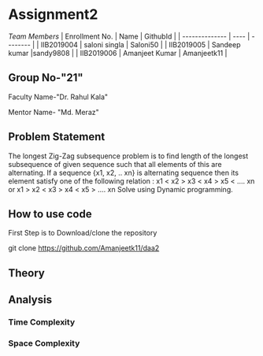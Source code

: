# Assignment2
*Team Members*
|   Enrollment No.  |   Name   | GithubId |
|   --------------  |   ----   | -------- |
|    IIB2019004  |   saloni singla | Saloni50 |
|    IIB2019005  |   Sandeep kumar |sandy9808 |
|    IIB2019006  |   Amanjeet Kumar | Amanjeetk11 |




## Group No-"21"

Faculty Name-"Dr. Rahul Kala"

Mentor Name- "Md. Meraz"



## Problem Statement
The longest Zig-Zag subsequence problem is to find length of the longest
subsequence of given sequence such that all elements of this are
alternating.
If a sequence {x1, x2, .. xn} is alternating sequence then its element satisfy
one of the following relation :
 x1 < x2 > x3 < x4 > x5 < …. xn or
 x1 > x2 < x3 > x4 < x5 > …. xn
Solve using Dynamic programming.


## How to use code
First Step is to Download/clone the repository

git clone https://github.com/Amanjeetk11/daa2

## Theory

         
## Analysis
### Time Complexity


### Space Complexity
